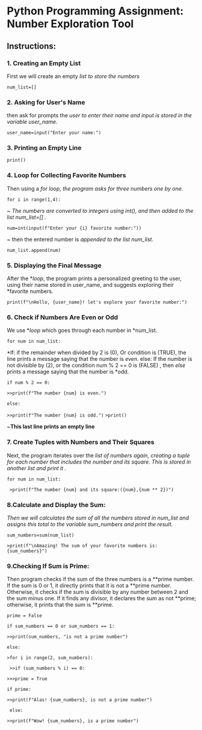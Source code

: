 # Python Programming Assignment: Number Exploration Tool #
## Instructions: ##
### 1. Creating an Empty List
First we will create an empty **list* to store the numbers*

`num_list=[]`
### 2. Asking for User's Name

then ask for prompts the **user* to enter their name and input is stored in the variable user_name.*

`user_name=input("Enter your name:")`
### 3. Printing an Empty Line
`print()`
### 4. Loop for Collecting Favorite Numbers
Then using a **for* loop, the program asks for three numbers one by one.* 

`for i in range(1,4):`

~ *The numbers are converted to integers using int(), and then added to the list num_list=[] .*

`num=int(input(f"Enter your {i} favorite number:"))`

~ then the entered number is **appended* to the list num_list.*

`num_list.append(num)`
### 5. Displaying the Final Message
After the **loop*, the program prints a personalized greeting to the user, using their name stored in user_name, and suggests exploring their *favorite numbers.

`print(f"\nHello, {user_name}! let's explore your favorite number:")`
### 6. Check if Numbers Are Even or Odd
We use **loop* which goes through each number in *num_list.
 
`for num in num_list:`

*If: if the remainder when divided by 2 is (0), Or condition is (TRUE), the line prints a message saying that the number is *even*.
else: If the number is not divisible by (2), or the condition num % 2 == 0 is (FALSE) , then *else* prints a message saying that the number is *odd.

`if num % 2 == 0:`

`>>print(f"The number {num} is even.")`

`else:`

`>>print(f"The number {num} is odd.")`
`>print()`

~**This last line prints an empty line**
### 7. Create Tuples with Numbers and Their Squares
Next, the program iterates over the **list* of numbers again, creating a *tuple* for each number that includes the number and its square. This is stored in another *list* and print it .*

`for num in num_list:`

` >print(f"The number {num} and its square:({num},{num ** 2})")`
### 8.Calculate and Display the Sum:
*Then we will calculates the sum of all the numbers stored in num_list and assigns this total to the variable sum_numbers and print the result.*

`sum_numbers=sum(num_list)`

`>print(f"\nAmazing! The sum of your favorite numbers is: {sum_numbers}")`
### 9.Checking If Sum is Prime:
Then program checks if the sum of the three numbers is a **prime number. If the sum is 0 or 1, it directly prints that it is not a **prime number. Otherwise, it checks if the sum is divisible by any number between 2 and the sum minus one. If it finds any divisor, it declares the sum as not **prime; otherwise, it prints that the sum is **prime.

``prime = False  ``

`if sum_numbers == 0 or sum_numbers == 1:`

`>>print(sum_numbers, "is not a prime number")`

`else:`

`>for i in range(2, sum_numbers):`

` >>if (sum_numbers % i) == 0:`

 `>>>prime = True`

`if prime:`

 `>>print(f"Alas! {sum_numbers}, is not a prime number")`

` else:`

`>>print(f"Wow! {sum_numbers}, is a prime number")`
